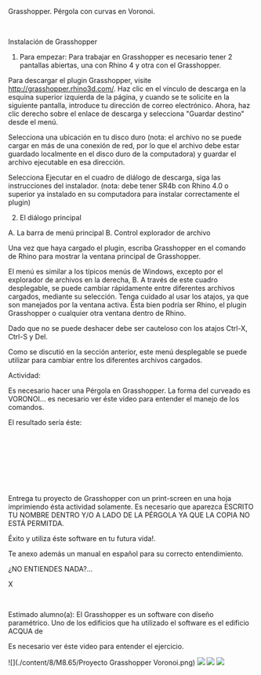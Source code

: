 

Grasshopper. Pérgola con curvas en Voronoi.




 


Instalación de Grasshopper 
1. Para empezar: 
 Para trabajar en Grasshopper es necesario tener 2 pantallas abiertas, una con Rhino 4 y otra con el Grasshopper. 
 
 Para descargar el plugin Grasshopper, visite http://grasshopper.rhino3d.com/. 
 Haz clic en el vínculo de descarga en la esquina superior izquierda de la página, y cuando se
 te solicite en la siguiente pantalla, introduce tu dirección de correo electrónico. 
 Ahora,
 haz clic derecho sobre el enlace de descarga y selecciona "Guardar destino" desde el
 menú.
 
 Selecciona una ubicación en tu disco duro (nota: el archivo no se puede cargar en
 más de una conexión de red, por lo que el archivo debe estar guardado localmente en el
 disco duro de la computadora) y guardar el archivo ejecutable en esa dirección. 

 
 Selecciona Ejecutar en el cuadro de diálogo de descarga, siga las instrucciones del
 instalador. (nota: debe tener SR4b con Rhino 4.0 o superior ya instalado en su computadora
 para instalar correctamente el plugin)
 
2. El diálogo principal 
 
 A. La barra de menú principal
 B. Control explorador de archivo
 
 Una vez que haya cargado el plugin, escriba Grasshopper en el comando de Rhino
 para mostrar la ventana principal de Grasshopper.
 
 El menú es similar a los típicos menús de Windows, excepto por el explorador de archivos
 en la derecha, B. 
 A través de este cuadro desplegable, se puede cambiar rápidamente
 entre diferentes archivos cargados, mediante su selección. Tenga cuidado al usar los
 atajos, ya que son manejados por la ventana activa. Ésta bien podría ser Rhino, el plugin
 Grasshopper o cualquier otra ventana dentro de Rhino.
 
 Dado que no se puede deshacer
 debe ser cauteloso con los atajos Ctrl-X, Ctrl-S y Del.
 
 Como se discutió en la sección anterior, este menú desplegable se puede utilizar para
 cambiar entre los diferentes archivos cargados.


Actividad: 

Es necesario hacer una Pérgola en Grasshopper. La forma del curveado es VORONOI... es necesario ver éste video para entender el manejo de los comandos.

El resultado sería éste: 

 


 
 

  
  

 
 


 

 Entrega tu proyecto de Grasshopper con un print-screen en una hoja imprimiendo ésta actividad solamente.
Es necesario que aparezca ESCRITO TU NOMBRE DENTRO Y/O A LADO DE LA PÉRGOLA YA QUE LA COPIA NO ESTÁ PERMITDA.

Éxito y utiliza éste software en tu futura vida!. 

Te anexo además un manual en español para su correcto entendimiento.














¿NO ENTIENDES NADA?...




X




 


Estimado alumno(a): El Grasshopper es un software con diseño paramétrico. 
Uno de los edificios que ha utilizado el software es el edificio ACQUA de 




Es necesario ver éste video para entender el ejercicio.



![](./content/8/M8.65/Proyecto Grasshopper Voronoi.png)
![](./content/8/M8.65/grass.1.jpg)
![](./content/8/M8.65/sugerencias.gif)
![](./content/8/M8.65/acqua.jpg)
